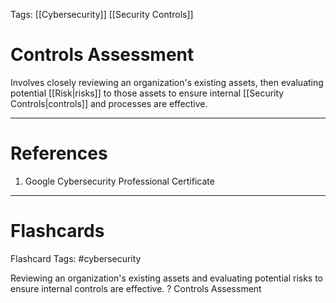 Tags: [[Cybersecurity]] [[Security Controls]]
# Controls Assessment

Involves closely reviewing an organization's existing assets, then evaluating potential [[Risk|risks]] to those assets to ensure internal [[Security Controls|controls]] and processes are effective.

---
# References

1. Google Cybersecurity Professional Certificate

---
# Flashcards

Flashcard Tags: #cybersecurity 

Reviewing an organization's existing assets and evaluating potential risks to ensure internal controls are effective.
?
Controls Assessment
<!--SR:!2024-04-28,1,230-->